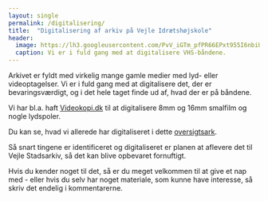 ```yaml
---
layout: single
permalink: /digitalisering/
title:  "Digitalisering af arkiv på Vejle Idrætshøjskole"
header:
  image: https://lh3.googleusercontent.com/PvV_iGTm_pfPR66EPxt955I6nbiUq6sEDt8sOwbVPEFzlIfpqu9Lfu7xej8zL3ZpXtQZzkhsHZ4aQbgBSKGaZWraz10FnrUtwN6OGtxKcJKp6Dn-pUTQcMNFnxenYPNzgoyPJSFEfFE
  caption: Vi er i fuld gang med at digitalisere VHS-båndene.
---
```


Arkivet er fyldt med virkelig mange gamle medier med lyd- eller videoptagelser. Vi er i fuld gang med at digitalisere det, der er bevaringsværdigt, og i det hele taget finde ud af, hvad der er på båndene.

Vi har bl.a. haft [Videokopi.dk](https://videokopi.dk) til at digitalisere 8mm og 16mm smalfilm og nogle lydspoler.

Du kan se, hvad vi allerede har digitaliseret i dette [oversigtsark](https://docs.google.com/spreadsheets/d/1NiYGnxMSxMYApRA5TVJ9GPKww3iycFe2t95IOEZUcAw/edit?usp=sharing).

Så snart tingene er identificeret og digitaliseret er planen at aflevere det til Vejle Stadsarkiv, så det kan blive opbevaret fornuftigt.

Hvis du kender noget til det, så er du meget velkommen til at give et nap med - eller hvis du selv har noget materiale, som kunne have interesse, så skriv det endelig i kommentarerne.
